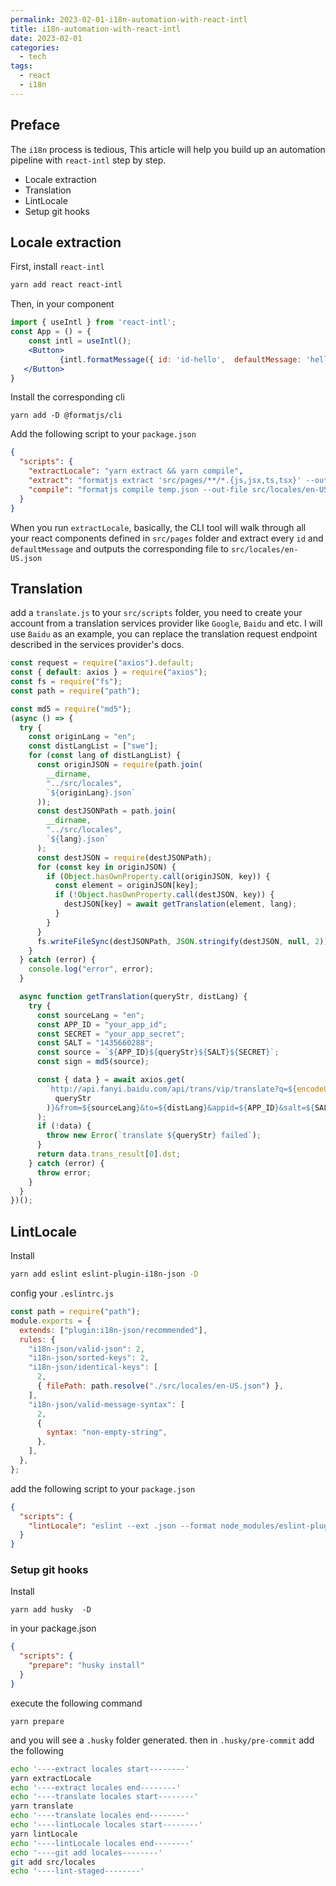 ```yaml
---
permalink: 2023-02-01-i18n-automation-with-react-intl
title: i18n-automation-with-react-intl
date: 2023-02-01
categories:
  - tech
tags:
  - react
  - i18n
---
```


## Preface

The `i18n` process is tedious, This article will help you build up an automation pipeline with `react-intl` step by step.

- Locale extraction
- Translation
- LintLocale
- Setup git hooks

## Locale extraction

First, install `react-intl`

```sh
yarn add react react-intl
```

Then, in your component

```jsx
import { useIntl } from 'react-intl';
const App = () = {
    const intl = useIntl();
    <Button>
           {intl.formatMessage({ id: 'id-hello',  defaultMessage: 'hello' })}
   </Button>
}
```

Install the corresponding cli

```
yarn add -D @formatjs/cli

```

Add the following script to your `package.json`

```json
{
  "scripts": {
    "extractLocale": "yarn extract && yarn compile",
    "extract": "formatjs extract 'src/pages/**/*.{js,jsx,ts,tsx}' --out-file temp.json --id-interpolation-pattern [sha512:contenthash:base64:6] --extract-source-location --throws",
    "compile": "formatjs compile temp.json --out-file src/locales/en-US.json && rm temp.json"
  }
}
```

When you run `extractLocale`, basically, the CLI tool will walk through all your react components defined in `src/pages` folder and extract every `id` and `defaultMessage` and outputs the corresponding file to `src/locales/en-US.json`

## Translation

add a `translate.js` to your `src/scripts` folder, you need to create your account from a translation services provider like `Google`, `Baidu` and etc. I will use `Baidu` as an example, you can replace the translation request endpoint described in the services provider's docs.

```js
const request = require("axios").default;
const { default: axios } = require("axios");
const fs = require("fs");
const path = require("path");

const md5 = require("md5");
(async () => {
  try {
    const originLang = "en";
    const distLangList = ["swe"];
    for (const lang of distLangList) {
      const originJSON = require(path.join(
        __dirname,
        "../src/locales",
        `${originLang}.json`
      ));
      const destJSONPath = path.join(
        __dirname,
        "../src/locales",
        `${lang}.json`
      );
      const destJSON = require(destJSONPath);
      for (const key in originJSON) {
        if (Object.hasOwnProperty.call(originJSON, key)) {
          const element = originJSON[key];
          if (!Object.hasOwnProperty.call(destJSON, key)) {
            destJSON[key] = await getTranslation(element, lang);
          }
        }
      }
      fs.writeFileSync(destJSONPath, JSON.stringify(destJSON, null, 2));
    }
  } catch (error) {
    console.log("error", error);
  }

  async function getTranslation(queryStr, distLang) {
    try {
      const sourceLang = "en";
      const APP_ID = "your_app_id";
      const SECRET = "your_app_secret";
      const SALT = "1435660288";
      const source = `${APP_ID}${queryStr}${SALT}${SECRET}`;
      const sign = md5(source);

      const { data } = await axios.get(
        `http://api.fanyi.baidu.com/api/trans/vip/translate?q=${encodeURIComponent(
          queryStr
        )}&from=${sourceLang}&to=${distLang}&appid=${APP_ID}&salt=${SALT}&sign=${sign}`
      );
      if (!data) {
        throw new Error(`translate ${queryStr} failed`);
      }
      return data.trans_result[0].dst;
    } catch (error) {
      throw error;
    }
  }
})();
```

## LintLocale

Install

```sh
yarn add eslint eslint-plugin-i18n-json -D
```

config your `.eslintrc.js`

```js
const path = require("path");
module.exports = {
  extends: ["plugin:i18n-json/recommended"],
  rules: {
    "i18n-json/valid-json": 2,
    "i18n-json/sorted-keys": 2,
    "i18n-json/identical-keys": [
      2,
      { filePath: path.resolve("./src/locales/en-US.json") },
    ],
    "i18n-json/valid-message-syntax": [
      2,
      {
        syntax: "non-empty-string",
      },
    ],
  },
};
```

add the following script to your `package.json`

```json
{
  "scripts": {
    "lintLocale": "eslint --ext .json --format node_modules/eslint-plugin-i18n-json/formatter.js src/locales --fix"
  }
}
```

### Setup git hooks

Install

```
yarn add husky  -D
```

in your package.json

```json
{
  "scripts": {
    "prepare": "husky install"
  }
}
```

execute the following command

```
yarn prepare
```

and you will see a `.husky` folder generated. then in `.husky/pre-commit` add the following

```sh
echo '----extract locales start--------'
yarn extractLocale
echo '----extract locales end--------'
echo '----translate locales start--------'
yarn translate
echo '----translate locales end--------'
echo '----lintLocale locales start--------'
yarn lintLocale
echo '----lintLocale locales end--------'
echo '----git add locales--------'
git add src/locales
echo '----lint-staged--------'
```
